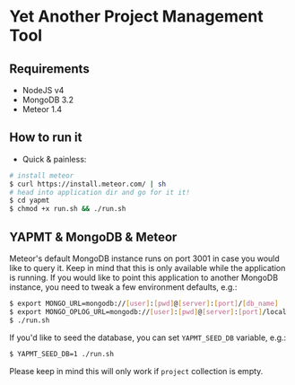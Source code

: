 # Yet Another Project Management Tool

## Requirements
- NodeJS v4
- MongoDB 3.2
- Meteor 1.4

## How to run it
- Quick & painless:
```bash
# install meteor
$ curl https://install.meteor.com/ | sh
# head into application dir and go for it it!
$ cd yapmt
$ chmod +x run.sh && ./run.sh
```

## YAPMT & MongoDB & Meteor
Meteor's default MongoDB instance runs on port 3001 in case you would like to query it. Keep in mind that this is only available while the application is running. If you would like to point this application to another MongoDB instance, you need to tweak a few environment defaults, e.g.:

```bash
$ export MONGO_URL=mongodb://[user]:[pwd]@[server]:[port]/[db_name]
$ export MONGO_OPLOG_URL=mongodb://[user]:[pwd]@[server]:[port]/local
$ ./run.sh
```

If you'd like to seed the database, you can set `YAPMT_SEED_DB` variable, e.g.:
```bash
$ YAPMT_SEED_DB=1 ./run.sh
```
Please keep in mind this will only work if `project` collection is empty.
